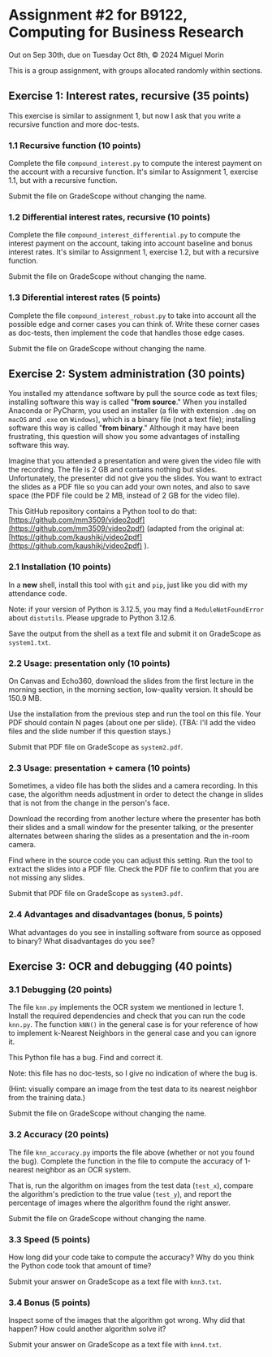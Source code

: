 # Assignment #2 for B9122, Computing for Business Research

Out on Sep 30th, due on Tuesday Oct 8th, © 2024 Miguel Morin

This is a group assignment, with groups allocated randomly within sections.

## Exercise 1: Interest rates, recursive (35 points)

This exercise is similar to assignment 1, but now I ask that you write a recursive function and more doc-tests.

### 1.1 Recursive function (10 points)

Complete the file `compound_interest.py` to compute the interest payment on the account with a recursive function. It's similar to Assignment 1, exercise 1.1, but with a recursive function.

Submit the file on GradeScope without changing the name.

### 1.2 Differential interest rates, recursive (10 points)

Complete the file `compound_interest_differential.py` to compute the interest payment on the account, taking into account baseline and bonus interest rates. It's similar to Assignment 1, exercise 1.2, but with a recursive function.

Submit the file on GradeScope without changing the name.

### 1.3 Diferential interest rates (5 points)

Complete the file `compound_interest_robust.py` to take into account all the possible edge and corner cases you can think of. Write these corner cases as doc-tests, then implement the code that handles those edge cases.

Submit the file on GradeScope without changing the name.

## Exercise 2: System administration (30 points)

You installed my attendance software by pull the source code as text files; installing software this way is called "**from source**." When you installed Anaconda or PyCharm, you used an installer (a file with extension `.dmg` on `macOS` and `.exe` on `Windows`), which is a binary file (not a text file); installing software this way is called "**from binary**." Although it may have been frustrating, this question will show you some advantages of installing software this way.

Imagine that you attended a presentation and were given the video file with the recording. The file is 2 GB and contains nothing but slides. Unfortunately, the presenter did not give you the slides. You want to extract the slides as a PDF file so you can add your own notes, and also to save space (the PDF file could be 2 MB, instead of 2 GB for the video file).

This GitHub repository contains a Python tool to do that: [https://github.com/mm3509/video2pdf](https://github.com/mm3509/video2pdf) (adapted from the original at: [https://github.com/kaushikj/video2pdf](https://github.com/kaushikj/video2pdf) ).

### 2.1 Installation (10 points)

In a **new** shell, install this tool with `git` and `pip`, just like you did with my attendance code.

Note: if your version of Python is 3.12.5, you may find a `ModuleNotFoundError` about `distutils`. Please upgrade to Python 3.12.6.

Save the output from the shell as a text file and submit it on GradeScope as `system1.txt`.

### 2.2 Usage: presentation only (10 points)

On Canvas and Echo360, download the slides from the first lecture in the morning section, in the morning section, low-quality version. It should be 150.9 MB.

Use the installation from the previous step and run the tool on this file. Your PDF should contain N pages (about one per slide). (TBA: I'll add the video files and the slide number if this question stays.)

Submit that PDF file on GradeScope as `system2.pdf`.

### 2.3 Usage: presentation + camera (10 points)

Sometimes, a video file has both the slides and a camera recording. In this case, the algorithm needs adjustment in order to detect the change in slides that is not from the change in the person's face.

Download the recording from another lecture where the presenter has both their slides and a small window for the presenter talking, or the presenter alternates between sharing the slides as a presentation and the in-room camera.

Find where in the source code you can adjust this setting. Run the tool to extract the slides into a PDF file. Check the PDF file to confirm that you are not missing any slides.

Submit that PDF file on GradeScope as `system3.pdf`.

### 2.4 Advantages and disadvantages (bonus, 5 points)

What advantages do you see in installing software from source as opposed to binary? What disadvantages do you see?

## Exercise 3: OCR and debugging (40 points)

### 3.1 Debugging (20 points)

The file `knn.py` implements the OCR system we mentioned in lecture 1. Install the required dependencies and check that you can run the code `knn.py`. The function `kNN()` in the general case is for your reference of how to implement k-Nearest Neighbors in the general case and you can ignore it.

This Python file has a bug. Find and correct it.

Note: this file has no doc-tests, so I give no indication of where the bug is.

(Hint: visually compare an image from the test data to its nearest neighbor from the training data.)

Submit the file on GradeScope without changing the name.

### 3.2 Accuracy (20 points)

The file `knn_accuracy.py` imports the file above (whether or not you found the bug). Complete the function in the file to compute the accuracy of 1-nearest neighbor as an OCR system.

That is, run the algorithm on images from the test data (`test_x`), compare the algorithm's prediction to the true value (`test_y`), and report the percentage of images where the algorithm found the right answer.

Submit the file on GradeScope without changing the name.

### 3.3 Speed (5 points)

How long did your code take to compute the accuracy? Why do you think the Python code took that amount of time?

Submit your answer on GradeScope as a text file with `knn3.txt`.

### 3.4 Bonus (5 points)

Inspect some of the images that the algorithm got wrong. Why did that happen? How could another algorithm solve it?

Submit your answer on GradeScope as a text file with `knn4.txt`.
